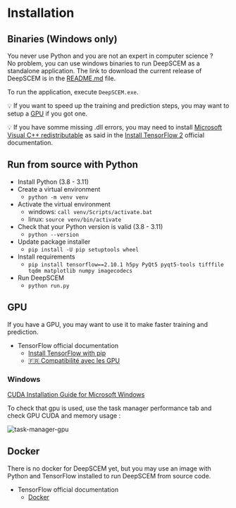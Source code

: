 # Installation

## Binaries (Windows only)
You never use Python and you are not an expert in computer science ?  
No problem, you can use windows binaries to run DeepSCEM as a standalone application.
The link to download the current release of DeepSCEM is in the
[README.md](README.md) file.

To run the application, execute `DeepSCEM.exe`.

💡 If you want to speed up the training and prediction steps, you may want to setup
a [GPU](#gpu) if you got one.

💡 If you have somme missing .dll errors, you may need to install
[Microsoft Visual C++ redistributable](https://learn.microsoft.com/fr-FR/cpp/windows/latest-supported-vc-redist?view=msvc-170)
as said in the [Install TensorFlow 2](https://www.tensorflow.org/install)
official documentation.


## Run from source with Python

* Install Python (3.8 - 3.11)
* Create a virtual environment
  * `python -m venv venv`
* Activate the virtual environment
  * windows: `call venv/Scripts/activate.bat`
  * linux: `source venv/bin/activate`
* Check that your Python version is valid (3.8 - 3.11)
  * `python --version`
* Update package installer
  * `pip install -U pip setuptools wheel`
* Install requirements
  * `pip install tensorflow==2.10.1 h5py PyQt5 pyqt5-tools tifffile tqdm matplotlib numpy imagecodecs`
* Run DeepSCEM
  * `python run.py`


## GPU
If you have a GPU, you may want to use it to make faster training and prediction.

* TensorFlow official documentation
  * [Install TensorFlow with pip](https://www.tensorflow.org/install/pip)
  * [🇫🇷 Compatibilité avec les GPU](https://www.tensorflow.org/install/gpu?hl=fr)

### Windows

[CUDA Installation Guide for Microsoft Windows](https://docs.nvidia.com/cuda/cuda-installation-guide-microsoft-windows/index.html)

To check that gpu is used, use the task manager performance tab and check
GPU CUDA and memory usage :

![task-manager-gpu](https://github.com/Cyril-Meyer/DeepSCEM/assets/69190238/239c8b0e-d884-4f21-9887-377a4fb9d8b1)


## Docker

There is no docker for DeepSCEM yet, but you may use an image with
Python and TensorFlow installed to run DeepSCEM from source code.

* TensorFlow official documentation
  * [Docker ](https://www.tensorflow.org/install/docker)
